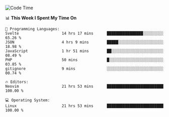<!-- [![Top Langs](https://github-readme-stats.vercel.app/api/top-langs/?username=gagahsyuja&theme=dracula&hide_border=true&border_radius=7)](https://github.com/anuraghazra/github-readme-stats) -->

<!--START_SECTION:waka-->
![Code Time](http://img.shields.io/badge/Code%20Time-835%20hrs%2056%20mins-blue)

📊 **This Week I Spent My Time On** 

```text
💬 Programming Languages: 
Svelte                   14 hrs 17 mins      ████████████████░░░░░░░░░   65.26 % 
JSON                     4 hrs 9 mins        █████░░░░░░░░░░░░░░░░░░░░   18.98 % 
JavaScript               1 hr 51 mins        ██░░░░░░░░░░░░░░░░░░░░░░░   08.49 % 
PHP                      50 mins             █░░░░░░░░░░░░░░░░░░░░░░░░   03.85 % 
gitignore                9 mins              ░░░░░░░░░░░░░░░░░░░░░░░░░   00.74 % 

🔥 Editors: 
Neovim                   21 hrs 53 mins      █████████████████████████   100.00 % 

💻 Operating System: 
Linux                    21 hrs 53 mins      █████████████████████████   100.00 % 
```


<!--END_SECTION:waka-->
